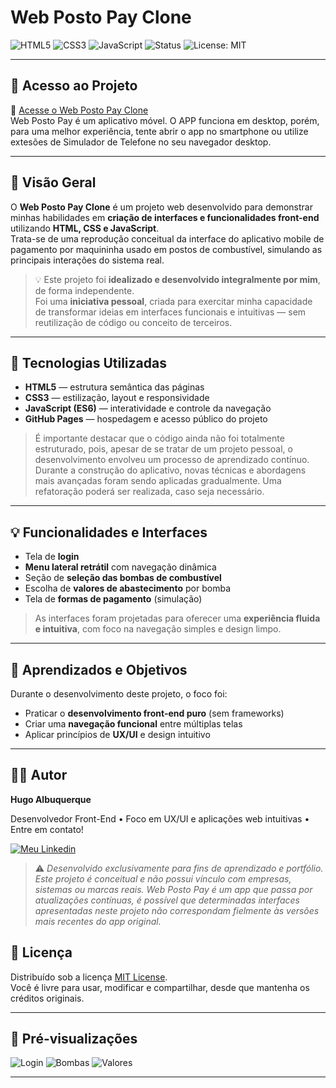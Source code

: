 # Web Posto Pay Clone

![HTML5](https://img.shields.io/badge/HTML5-E34F26?style=for-the-badge&logo=html5&logoColor=white)
![CSS3](https://img.shields.io/badge/CSS3-1572B6?style=for-the-badge&logo=css3&logoColor=white)
![JavaScript](https://img.shields.io/badge/JavaScript-F7DF1E?style=for-the-badge&logo=javascript&logoColor=black)
![Status](https://img.shields.io/badge/Status-Em%20Desenvolvimento-yellow?style=for-the-badge)
![License: MIT](https://img.shields.io/badge/License-MIT-green?style=for-the-badge)

---

## 🚀 Acesso ao Projeto

🔗 [Acesse o Web Posto Pay Clone](https://hugoalbuquerque1993.github.io/web_posto/index.html)  
Web Posto Pay é um aplicativo móvel. O APP funciona em desktop, porém, para uma melhor experiência, tente abrir o app no smartphone ou utilize extesões de Simulador de Telefone no seu navegador desktop.

---

## 🧭 Visão Geral

O **Web Posto Pay Clone** é um projeto web desenvolvido para demonstrar minhas habilidades em **criação de interfaces e funcionalidades front-end** utilizando **HTML, CSS e JavaScript**.  
Trata-se de uma reprodução conceitual da interface do aplicativo mobile de pagamento por maquininha usado em postos de combustível, simulando as principais interações do sistema real.

> 💡 Este projeto foi **idealizado e desenvolvido integralmente por mim**, de forma independente.  
> Foi uma **iniciativa pessoal**, criada para exercitar minha capacidade de transformar ideias em interfaces funcionais e intuitivas — sem reutilização de código ou conceito de terceiros.

---

## 🧱 Tecnologias Utilizadas

- **HTML5** — estrutura semântica das páginas
- **CSS3** — estilização, layout e responsividade
- **JavaScript (ES6)** — interatividade e controle da navegação
- **GitHub Pages** — hospedagem e acesso público do projeto

> É importante destacar que o código ainda não foi totalmente estruturado, pois, apesar de se tratar de um projeto pessoal, o desenvolvimento envolveu um processo de aprendizado contínuo. Durante a construção do aplicativo, novas técnicas e abordagens mais avançadas foram sendo aplicadas gradualmente. Uma refatoração poderá ser realizada, caso seja necessário.

---

## 💡 Funcionalidades e Interfaces

- Tela de **login**
- **Menu lateral retrátil** com navegação dinâmica
- Seção de **seleção das bombas de combustível**
- Escolha de **valores de abastecimento** por bomba
- Tela de **formas de pagamento** (simulação)

> As interfaces foram projetadas para oferecer uma **experiência fluida e intuitiva**, com foco na navegação simples e design limpo.

---

## 🧠 Aprendizados e Objetivos

Durante o desenvolvimento deste projeto, o foco foi:

- Praticar o **desenvolvimento front-end puro** (sem frameworks)
- Criar uma **navegação funcional** entre múltiplas telas
- Aplicar princípios de **UX/UI** e design intuitivo

---

## 👨‍💻 Autor

**Hugo Albuquerque**

Desenvolvedor Front-End • Foco em UX/UI e aplicações web intuitivas • Entre em contato!

[![Meu Linkedin](./img/linkedin.png)](https://www.linkedin.com/in/hugoalbuquerque1993)

> ⚠️ _Desenvolvido exclusivamente para fins de aprendizado e portfólio. Este projeto é conceitual e não possui vínculo com empresas, sistemas ou marcas reais. Web Posto Pay é um app que passa por atualizações contínuas, é possível que determinadas interfaces apresentadas neste projeto não correspondam fielmente às versões mais recentes do app original._

## 📜 Licença

Distribuído sob a licença [MIT License](LICENSE).  
Você é livre para usar, modificar e compartilhar, desde que mantenha os créditos originais.

---

## 📸 Pré-visualizações

![Login](./img/web_posto_login_popup.png)
![Bombas](./img/web_posto_bombas_popup.png)
![Valores](./img/web_posto_valores_popup.png)

---
